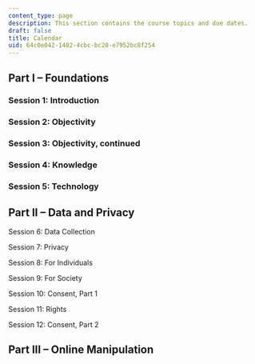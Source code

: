 ```yaml
---
content_type: page
description: This section contains the course topics and due dates.
draft: false
title: Calendar
uid: 64c0e042-1482-4cbc-bc20-e7952bc8f254
---
```

## Part I – Foundations

### Session 1: Introduction

### Session 2: Objectivity

### Session 3: Objectivity, continued

### Session 4: Knowledge

### Session 5: Technology

## Part II – Data and Privacy

Session 6: Data Collection

Session 7: Privacy

Session 8: For Individuals

Session 9: For Society

Session 10: Consent, Part 1

Session 11: Rights

Session 12: Consent, Part 2

## Part III – Online Manipulation